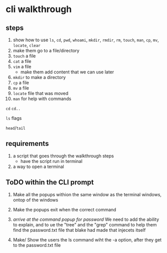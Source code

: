 # cli walkthrough

## steps
1. show how to use `ls`, `cd`, `pwd`, `whoami`, `mkdir`, `rmdir`, `rm`, `touch`, `man`, `cp`, `mv`, `locate`, `clear`
2. make them go to a file/directory
3. `touch` a file
4. `cat` a file
5. `vim` a file
    - make them add content that we can use later
6. `mkdir` to make a directory
7. `cp` a file
8. `mv` a file
9. `locate` file that was moved
10. `man` for help with commands


`cd`
`cd..`

`ls` flags

`head`/`tail`

## requirements
1. a script that goes through the walkthrough steps
    - have the script run in terminal
2. a way to open a terminal


## ToDO within the CLI prompt
1. Make all the popups withion the same window as the terminal windows, ontop of the windows
2. Make the popups exit when the correct command

3. *arrive at the command popup for password* We need to add the ability to explain, and to ue the "tree" and the "grep" command to help them find the password.txt file that blake had made that injecets itself 

4. Make/ Show the users the ls command wiht the -a option, after they get to the password.txt file

